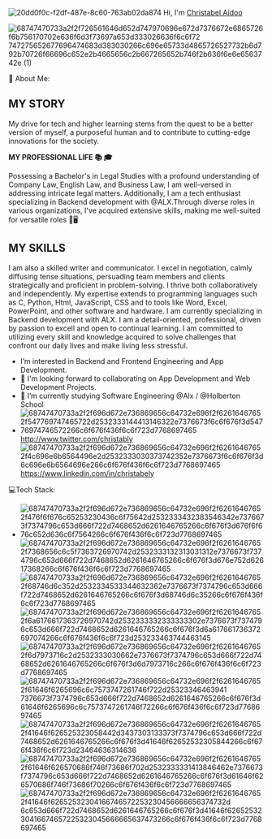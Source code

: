 ![20dd0f0c-f2df-487e-8c60-763ab02da874](https://github.com/christabely/Cassintimates_blog/assets/129256391/16738584-a48b-45b6-bf15-abdb54ca6e61)
Hi, I'm [Christabel Aidoo](https://www.linkedin.com/in/christabel-aidoo)

![68747470733a2f2f726561646d652d747970696e672d7376672e6865726f6b756170702e636f6d3f73697a653d333026636f6c6f72 747275652677696474683d383030266c696e65733d4865726527732b6d792b70726f66696c652e2b4665656c2b667265652b746f2b636f6e6e6563742e (1)](https://github.com/christabely/christabely/assets/129256391/0d223b68-8045-4107-bb9c-0aff6801de83)

💫 About Me:
## MY STORY 

My drive for tech and higher learning stems from the quest to be a better version of myself, a purposeful human and to contribute to cutting-edge innovations for the society.

**MY PROFESSIONAL LIFE 📚 🎓**

Possessing a Bachelor's in Legal Studies with a profound understanding of Company Law, English Law, and Business Law, I am well-versed in addressing intricate legal matters. Additionally, I am a tech enthusiast specializing in Backend development with @ALX.Through diverse roles in various organizations, I've acquired extensive skills, making me well-suited for versatile roles 💼🖥️


## MY SKILLS
I am also a skilled writer and communicator. I excel in negotiation, calmly diffusing tense situations, persuading team members and clients strategically and proficient in problem-solving.
I thrive both collaboratively and independently.
My expertise extends to programming languages such as C, Python, Html, JavaScript, CSS and to tools like Word, Excel, PowerPoint, and other software and hardware.
I am currently specializing in Backend development with ALX.
I am a detail-oriented, professional, driven by passion to excell and open to continual learning.
I am committed to utilizing every skill and knowledge acquired to solve challenges that confront our daily lives and make living less stressful.
- I’m interested in Backend and Frontend Engineering and App Development.
- 💞️ I'm looking forward to collaborating on App Development and Web Development Projects.
- 🌱 I’m currently studying Software Engineering @Alx / @Holberton School
- ![68747470733a2f2f696d672e736869656c64732e696f2f62616467652f547769747465722d2532333144413146322e7376673f6c6f676f3d54776974746572266c6f676f436f6c6f723d7768697465](https://github.com/christabely/christabely/assets/129256391/3ef568d3-b50a-41cc-b416-c90c11fd4dcb)
   http://www.twitter.com/christably
  ![68747470733a2f2f696d672e736869656c64732e696f2f62616467652f4c696e6b6564496e2d2532333030373742352e7376673f6c6f676f3d6c696e6b6564696e266c6f676f436f6c6f723d7768697465](https://github.com/christabely/christabely/assets/129256391/1c06834b-5dbb-4255-b0b7-b9c21fc5f85d)
https://www.linkedin.com/in/christabely


💻Tech Stack:
- ![68747470733a2f2f696d672e736869656c64732e696f2f62616467652f476f6f676c65253230436c6f75642d2532333432383546342e7376673f7374796c653d666f722d7468652d6261646765266c6f676f3d676f6f676c652d636c6f7564266c6f676f436f6c6f723d7768697465](https://github.com/christabely/christabely/assets/129256391/e4ff702c-c4f2-40fb-91b8-c6a310c7b8ce) ![68747470733a2f2f696d672e736869656c64732e696f2f62616467652f7368656c6c5f7363726970742d2532333132313031312e7376673f7374796c653d666f722d7468652d6261646765266c6f676f3d676e752d62617368266c6f676f436f6c6f723d7768697465](https://github.com/christabely/christabely/assets/129256391/151e5ff5-dccb-4f9a-8c43-443f9ec49ce9)
![68747470733a2f2f696d672e736869656c64732e696f2f62616467652f68746d6c352d2532334533344632362e7376673f7374796c653d666f722d7468652d6261646765266c6f676f3d68746d6c35266c6f676f436f6c6f723d7768697465](https://github.com/christabely/christabely/assets/129256391/4ba4e7e4-2cb6-4a1d-a7b5-2ebef7970be6)
![68747470733a2f2f696d672e736869656c64732e696f2f62616467652f6a6176617363726970742d2532333332333333302e7376673f7374796c653d666f722d7468652d6261646765266c6f676f3d6a617661736372697074266c6f676f436f6c6f723d253233463744463145](https://github.com/christabely/christabely/assets/129256391/e4406f34-0b88-4738-9432-507f1d6d904b)
![68747470733a2f2f696d672e736869656c64732e696f2f62616467652f6d7973716c2d2532333030662e7376673f7374796c653d666f722d7468652d6261646765266c6f676f3d6d7973716c266c6f676f436f6c6f723d7768697465](https://github.com/christabely/christabely/assets/129256391/0359b03e-2a8a-45f3-90b8-e67201d9f243)
![68747470733a2f2f696d672e736869656c64732e696f2f62616467652f61646f6265696c6c7573747261746f722d25323346463941 7376673f7374796c653d666f722d7468652d6261646765266c6f676f3d61646f6265696c6c7573747261746f72266c6f676f436f6c6f723d7768697465](https://github.com/christabely/christabely/assets/129256391/60d6a426-fbba-4a54-8e9e-c37f9e2f2603)
![68747470733a2f2f696d672e736869656c64732e696f2f62616467652f41646f626525323058442d3437303133373f7374796c653d666f722d7468652d6261646765266c6f676f3d41646f62652532305844266c6f676f436f6c6f723d23464636314636](https://github.com/christabely/christabely/assets/129256391/29094789-6300-41ab-8a30-3ca1dbcc08dc)
![68747470733a2f2f696d672e736869656c64732e696f2f62616467652f61646f626570686f746f73686f702d2532333331413846462e7376673f7374796c653d666f722d7468652d6261646765266c6f676f3d61646f626570686f746f73686f70266c6f676f436f6c6f723d7768697465](https://github.com/christabely/christabely/assets/129256391/a361d1e1-00d0-424d-8342-de94e2b4b187)
![68747470733a2f2f696d672e736869656c64732e696f2f62616467652f41646f62652532304166746572253230456666656374732d 6c653d666f722d7468652d6261646765266c6f676f3d41646f6265253230416674657225323045666665637473266c6f676f436f6c6f723d7768697465](https://github.com/christabely/christabely/assets/129256391/1cba2b98-e322-4c64-b16a-a70e7170b569)



<!---
christabely/christabely is a ✨ special ✨ repository because its `README.md` (this file) appears on your GitHub profile.
You can click the Preview link to take a look at your changes.
--->
